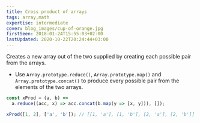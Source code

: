 ```yaml
---
title: Cross product of arrays
tags: array,math
expertise: intermediate
cover: blog_images/cup-of-orange.jpg
firstSeen: 2018-01-24T15:55:03+02:00
lastUpdated: 2020-10-22T20:24:44+03:00
---
```


Creates a new array out of the two supplied by creating each possible pair from the arrays.

- Use `Array.prototype.reduce()`, `Array.prototype.map()` and `Array.prototype.concat()` to produce every possible pair from the elements of the two arrays.

```js
const xProd = (a, b) =>
  a.reduce((acc, x) => acc.concat(b.map(y => [x, y])), []);
```

```js
xProd([1, 2], ['a', 'b']); // [[1, 'a'], [1, 'b'], [2, 'a'], [2, 'b']]
```
